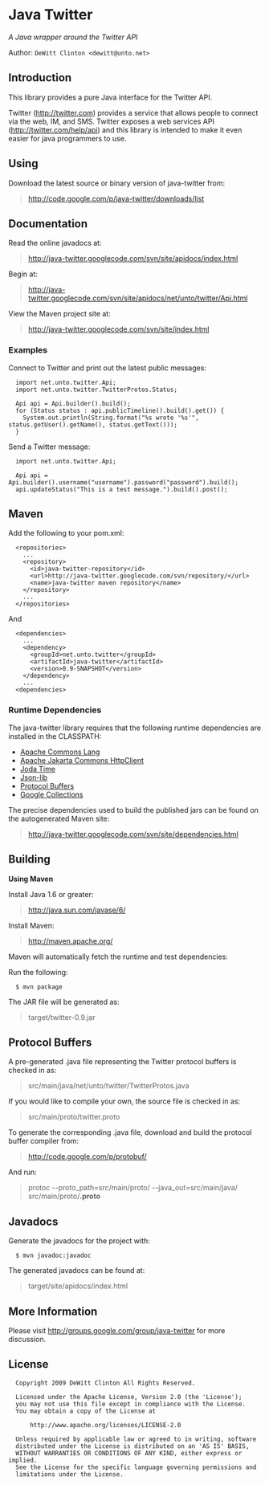 # Java Twitter #

_A Java wrapper around the Twitter API_

Author: `DeWitt Clinton <dewitt@unto.net>`

## Introduction ##

This library provides a pure Java interface for the Twitter API.

Twitter (http://twitter.com) provides a service that allows people to
connect via the web, IM, and SMS.  Twitter exposes a web services API
(http://twitter.com/help/api) and this library is intended to make
it even easier for java programmers to use.

## Using ##

Download the latest source or binary version of java-twitter from:

> http://code.google.com/p/java-twitter/downloads/list

## Documentation ##

Read the online javadocs at:

> http://java-twitter.googlecode.com/svn/site/apidocs/index.html

Begin at:

> http://java-twitter.googlecode.com/svn/site/apidocs/net/unto/twitter/Api.html

View the Maven project site at:

> http://java-twitter.googlecode.com/svn/site/index.html

### Examples ###

Connect to Twitter and print out the latest public messages:

```
  import net.unto.twitter.Api;
  import net.unto.twitter.TwitterProtos.Status;
   
  Api api = Api.builder().build();
  for (Status status : api.publicTimeline().build().get()) {
    System.out.println(String.format("%s wrote '%s'", status.getUser().getName(), status.getText()));
  }
```

Send a Twitter message:

```
  import net.unto.twitter.Api;
  
  Api api = Api.builder().username("username").password("password").build();
  api.updateStatus("This is a test message.").build().post();
```

## Maven ##

Add the following to your pom.xml:

```
  <repositories>
    ...
    <repository>
      <id>java-twitter-repository</id>
      <url>http://java-twitter.googlecode.com/svn/repository/</url>
      <name>java-twitter maven repository</name>
    </repository>
    ...
  </repositories>
```

And

```
  <dependencies>
    ...
    <dependency>
      <groupId>net.unto.twitter</groupId>
      <artifactId>java-twitter</artifactId>
      <version>0.9-SNAPSHOT</version>
    </dependency>
    ...
  <dependencies>
```


### Runtime Dependencies ###

The java-twitter library requires that the following runtime dependencies are installed in the CLASSPATH:

  * [Apache Commons Lang](http://commons.apache.org/lang/)
  * [Apache Jakarta Commons HttpClient](http://jakarta.apache.org/httpcomponents/httpclient-3.x/)
  * [Joda Time](http://joda-time.sourceforge.net/)
  * [Json-lib](http://json-lib.sourceforge.net/)
  * [Protocol Buffers](http://code.google.com/p/protobuf/)
  * [Google Collections](http://code.google.com/p/google-collections/)

The precise dependencies used to build the published jars can be found on the autogenerated Maven site:

> http://java-twitter.googlecode.com/svn/site/dependencies.html

## Building ##

**Using Maven**

Install Java 1.6 or greater:

> http://java.sun.com/javase/6/

Install Maven:

> http://maven.apache.org/

Maven will automatically fetch the runtime and test dependencies:

Run the following:

```
  $ mvn package 
```

The JAR file will be generated as:

> target/twitter-0.9.jar

## Protocol Buffers ##

A pre-generated .java file representing the Twitter protocol buffers is checked in as:

> src/main/java/net/unto/twitter/TwitterProtos.java

If you would like to compile your own, the source file is checked in as:

> src/main/proto/twitter.proto

To generate the corresponding .java file, download and build the protocol buffer compiler from:

> http://code.google.com/p/protobuf/

And run:

> protoc --proto\_path=src/main/proto/ --java\_out=src/main/java/ src/main/proto/**.proto**

## Javadocs ##

Generate the javadocs for the project with:

```
  $ mvn javadoc:javadoc
```

The generated javadocs can be found at:

> target/site/apidocs/index.html

## More Information ##

Please visit http://groups.google.com/group/java-twitter for more discussion.

## License ##

```
  Copyright 2009 DeWitt Clinton All Rights Reserved.
  
  Licensed under the Apache License, Version 2.0 (the 'License');
  you may not use this file except in compliance with the License.
  You may obtain a copy of the License at
  
      http://www.apache.org/licenses/LICENSE-2.0
  
  Unless required by applicable law or agreed to in writing, software
  distributed under the License is distributed on an 'AS IS' BASIS,
  WITHOUT WARRANTIES OR CONDITIONS OF ANY KIND, either express or implied.
  See the License for the specific language governing permissions and
  limitations under the License.
```